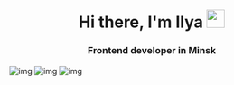 <h1 align="center">Hi there, I'm Ilya
<img src="https://github.com/blackcater/blackcater/raw/main/images/Hi.gif" height="32"/></h1>
<h3 align="center">Frontend developer in Minsk</h3>  
<img align="center" src='https://github-profile-summary-cards.vercel.app/api/cards/profile-details?username=Grolland-creator&theme=solarized_dark' alt='img'/>
<img align="center" src='https://github-profile-summary-cards.vercel.app/api/cards/stats?username=Grolland-creator&theme=solarized_dark' alt='img'/>
<img align="center" src='https://github-readme-stats.vercel.app/api/top-langs/?username=Grolland-creator' alt='img'/>

